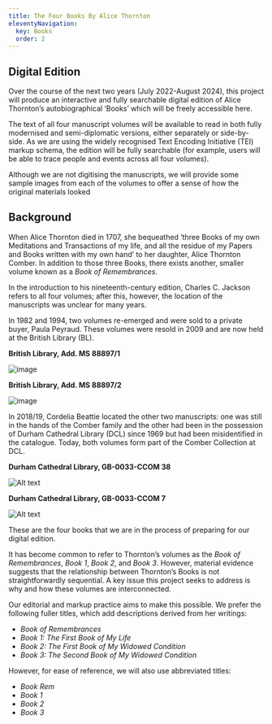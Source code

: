 ```yaml
---
title: The Four Books By Alice Thornton
eleventyNavigation:
  key: Books
  order: 2
---
```


## Digital Edition

Over the course of the next two years (July 2022-August 2024), this project will produce an interactive and fully searchable digital edition of Alice Thornton’s autobiographical ‘Books’ which will be freely accessible here.

The text of all four manuscript volumes will be available to read in both fully modernised and semi-diplomatic versions, either separately or side-by-side. As we are using the widely recognised Text Encoding Initiative (TEI) markup schema, the edition will be fully searchable (for example, users will be able to trace people and events across all four volumes).

Although we are not digitising the manuscripts, we will provide some sample images from each of the volumes to offer a sense of how the original materials looked

## Background

When Alice Thornton died in 1707, she bequeathed ‘three Books of my own Meditations and Transactions of my life, and all the residue of my Papers and Books written with my own hand’ to her daughter, Alice Thornton Comber. In addition to those three Books, there exists another, smaller volume known as a _Book of Remembrances_.

In the introduction to his nineteenth-century edition, Charles C. Jackson refers to all four volumes; after this, however, the location of the manuscripts was unclear for many years.

In 1982 and 1994, two volumes re-emerged and were sold to a private buyer, Paula Peyraud. These volumes were resold in 2009 and are now held at the British Library (BL).

**British Library, Add. MS 88897/1**

![image](/assets/img/books/Book1FrontCover.jpg)

**British Library, Add. MS 88897/2**

![image](/assets/img/books/Book3FrontCover.jpg)

In 2018/19, Cordelia Beattie located the other two manuscripts: one was still in the hands of the Comber family and the other had been in the possession of Durham Cathedral Library (DCL) since 1969 but had been misidentified in the catalogue. Today, both volumes form part of the Comber Collection at DCL.

**Durham Cathedral Library, GB-0033-CCOM 38**

![Alt text](/assets/img/books/BookRemembrancesFrontCover.jpg)

**Durham Cathedral Library, GB-0033-CCOM 7**

![Alt text](/assets/img/books/Book2FrontCover.jpg)

These are the four books that we are in the process of preparing for our digital edition.

It has become common to refer to Thornton’s volumes as the _Book of Remembrances_, _Book 1_, _Book 2_, and _Book 3_. However, material evidence suggests that the relationship between Thornton’s Books is not straightforwardly sequential. A key issue this project seeks to address is why and how these volumes are interconnected.

Our editorial and markup practice aims to make this possible. We prefer the following fuller titles, which add descriptions derived from her writings:

- _Book of Remembrances_
- _Book 1: The First Book of My Life_
- _Book 2: The First Book of My Widowed Condition_
- _Book 3: The Second Book of My Widowed Condition_

However, for ease of reference, we will also use abbreviated titles:

- _Book Rem_
- _Book 1_
- _Book 2_
- _Book 3_
